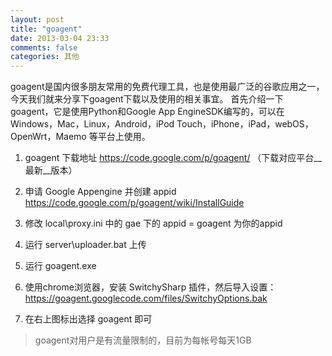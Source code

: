 ```yaml
---
layout: post
title: "goagent"
date: 2013-03-04 23:33
comments: false
categories: 其他
---
```

goagent是国内很多朋友常用的免费代理工具，也是使用最广泛的谷歌应用之一，今天我们就来分享下goagent下载以及使用的相关事宜。 首先介绍一下goagent，它是使用Python和Google App EngineSDK编写的，可以在 Windows，Mac，Linux，Android，iPod Touch，iPhone，iPad，webOS，OpenWrt，Maemo 等平台上使用。 
<!-- more -->
1. goagent 下载地址 <https://code.google.com/p/goagent/> （下载对应平台__最新__版本）

2. 申请 Google Appengine 并创建 appid <https://code.google.com/p/goagent/wiki/InstallGuide>

3. 修改 local\proxy.ini 中的 gae 下的 appid = goagent 为你的appid

4. 运行 server\uploader.bat 上传

5. 运行 goagent.exe

6. 使用chrome浏览器，安装 SwitchySharp 插件，然后导入设置： <https://goagent.googlecode.com/files/SwitchyOptions.bak>

7. 在右上图标出选择 goagent 即可

> goagent对用户是有流量限制的，目前为每帐号每天1GB
